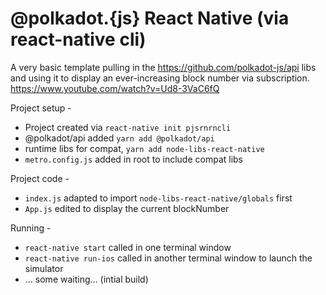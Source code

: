 # @polkadot.{js} React Native (via react-native cli)

A very basic template pulling in the https://github.com/polkadot-js/api libs and using it to display an ever-increasing block number via subscription. https://www.youtube.com/watch?v=Ud8-3VaC6fQ

Project setup -

- Project created via `react-native init pjsrnrncli`
- @polkadot/api added `yarn add @polkadot/api`
- runtime libs for compat, `yarn add node-libs-react-native`
- `metro.config.js` added in root to include compat libs

Project code -

- `index.js` adapted to import `node-libs-react-native/globals` first
- `App.js` edited to display the current blockNumber

Running -

- `react-native start` called in one terminal window
- `react-native run-ios` called in another terminal window to launch the simulator
- ... some waiting... (intial build)
